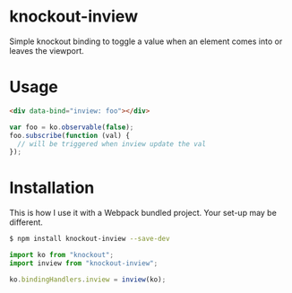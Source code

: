 # knockout-inview
Simple knockout binding to toggle a value when an element comes into or leaves the viewport.

# Usage
```html
<div data-bind="inview: foo"></div>
```

```js
var foo = ko.observable(false);
foo.subscribe(function (val) {
  // will be triggered when inview update the val
});
```

# Installation

This is how I use it with a Webpack bundled project. Your set-up may be different.

```sh
$ npm install knockout-inview --save-dev
```

```js
import ko from "knockout";
import inview from "knockout-inview";

ko.bindingHandlers.inview = inview(ko);
```
